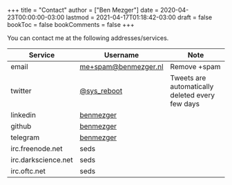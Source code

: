 +++
title = "Contact"
author = ["Ben Mezger"]
date = 2020-04-23T00:00:00-03:00
lastmod = 2021-04-17T01:18:42-03:00
draft = false
bookToc = false
bookComments = false
+++

You can contact me at the following addresses/services.

| Service             | Username                                            | Note                                            |
| ------------------- | --------------------------------------------------- | ----------------------------------------------- |
| email               | [me+spam@benmezger.nl](mailto:me+spam@benmezger.nl) | Remove +spam                                    |
| twitter             | [@sys_reboot](https://twitter.com/sys%5Freboot)     | Tweets are automatically deleted every few days |
| linkedin            | [benmezger](https://www.linkedin.com/in/benmezger/) |                                                 |
| github              | [benmezger](https://github.com/benmezger)           |                                                 |
| telegram            | [benmezger](https://t.me/benmezger)                 |                                                 |
| irc.freenode.net    | seds                                                |                                                 |
| irc.darkscience.net | seds                                                |                                                 |
| irc.oftc.net        | seds                                                |                                                 |
